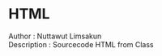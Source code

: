 HTML
==========================================================
Author : Nuttawut Limsakun<br>
Description : Sourcecode HTML from Class
